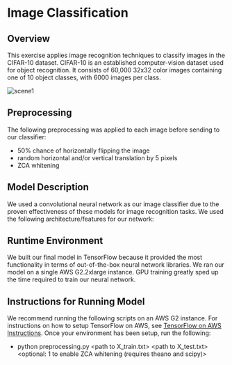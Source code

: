 # Image Classification

## Overview
This exercise applies image recognition techniques to classify images in the CIFAR-10 dataset.
CIFAR-10  is an established computer-vision dataset used for object recognition. It consists of 60,000 32x32 color
images containing one of 10 object classes, with 6000 images per class.

![scene1](https://github.com/eds-uga/eatingnails-project3/blob/master/extras/cifar-10.png)

## Preprocessing
The following preprocessing was applied to each image before sending to our classifier:
- 50% chance of horizontally flipping the image
- random horizontal and/or vertical translation by 5 pixels
- ZCA whitening

## Model Description
We used a convolutional neural network as our image classifier due to the proven effectiveness of these models
for image recognition tasks. We used the following architecture/features for our network: 

## Runtime Environment
We built our final model in TensorFlow because it provided the most functionality in terms of out-of-the-box
neural network libraries. We ran our model on a single AWS G2.2xlarge instance. GPU training greatly sped up the 
time required to train our neural network. 

## Instructions for Running Model
We recommend running the following scripts on an AWS G2 instance. 
For instructions on how to setup TensorFlow on AWS, see 
[TensorFlow on AWS Instructions](https://github.com/eds-uga/eatingnails-project3/blob/master/tensorflow_on_aws.md).
Once your environment has been setup, run the following:

- python preprocessing.py \<path to X_train.txt\> \<path to X_test.txt\> \<optional: 1 to enable ZCA whitening (requires theano and scipy)\>